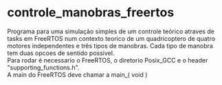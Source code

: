 # controle_manobras_freertos
Programa para uma simulação simples de um controle teórico atraves de tasks em FreeRTOS num contexto teorico de um quadricoptero de quatro motores independentes e três tipos de manobras. 
Cada tipo de manobra tem duas opcoes de sentido possivel.  
Para rodar é necessario o FreeRTOS, o diretorio Posix_GCC e o header "supporting_functions.h".  
A main do FreeRTOS deve chamar a main_( void )  

